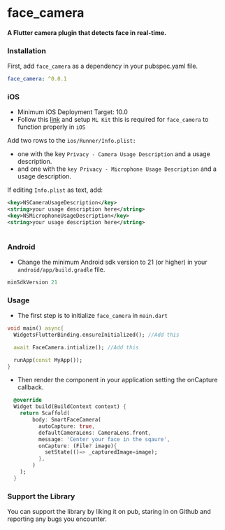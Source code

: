 # face_camera

#### A Flutter camera plugin that detects face in real-time.

### Installation
First, add `face_camera` as a dependency in your pubspec.yaml file.

```yaml  
face_camera: ^0.0.1
```

### iOS
* Minimum iOS Deployment Target: 10.0
* Follow this <a href="https://developer.apple.com/support/required-device-capabilities/">link</a> and setup  `ML Kit` this is required for `face_camera` to function properly in `iOS`

Add two rows to the `ios/Runner/Info.plist:`
* one with the key `Privacy - Camera Usage Description` and a usage description.
* and one with the `key Privacy - Microphone Usage Description` and a usage description.

If editing `Info.plist` as text, add:

```xml  
<key>NSCameraUsageDescription</key>
<string>your usage description here</string>
<key>NSMicrophoneUsageDescription</key>
<string>your usage description here</string>
  
```


### Android
* Change the minimum Android sdk version to 21 (or higher) in your `android/app/build.gradle` file.

```groovy
minSdkVersion 21
```


### Usage
* The first step is to initialize `face_camera` in `main.dart`
```dart
void main() async{
  WidgetsFlutterBinding.ensureInitialized(); //Add this

  await FaceCamera.intialize(); //Add this

  runApp(const MyApp());
}
```
* Then render the component in your application setting the onCapture callback.
```dart
  @override
  Widget build(BuildContext context) {
    return Scaffold(
        body: SmartFaceCamera(
          autoCapture: true,
          defaultCameraLens: CameraLens.front,
          message: 'Center your face in the sqaure',
          onCapture: (File? image){
            setState(()=> _capturedImage=image);
          },
        )
    );
  }
```

### Support the Library

You can support the library by liking it on pub, staring in on Github and reporting any bugs you encounter.